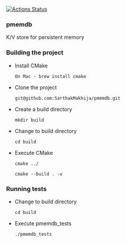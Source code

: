 [![Actions Status](https://github.com/SarthakMakhija/pmemdb/workflows/PmemCI/badge.svg)](https://github.com/SarthakMakhija/pmemdb/actions)

### pmemdb
K/V store for persistent memory

### Building the project
- Install CMake

    `On Mac - brew install cmake`

- Clone the project

    `git@github.com:SarthakMakhija/pmemdb.git`

- Create a build directory

    `mkdir build`

- Change to build directory

    `cd build`

- Execute CMake

    `cmake ../`

    `cmake --build . -v`

### Running tests

- Change to build directory

    `cd build`

- Execute pmemdb_tests

    `./pmemdb_tests`
